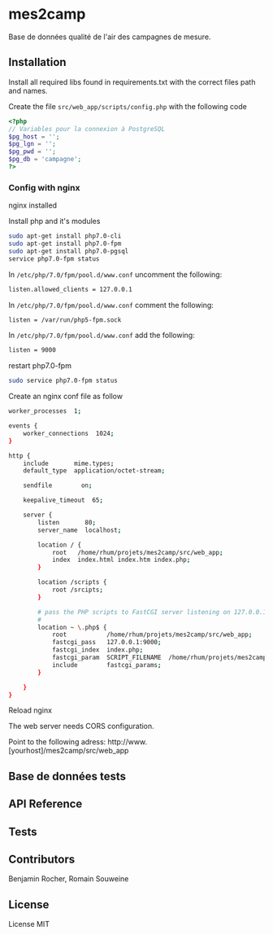 # mes2camp

Base de données qualité de l'air des campagnes de mesure.

## Installation

Install all required libs found in requirements.txt with the correct files path and names.
 
Create the file ```src/web_app/scripts/config.php``` with the following code
```php
<?php
// Variables pour la connexion à PostgreSQL
$pg_host = '';
$pg_lgn = '';
$pg_pwd = '';
$pg_db = 'campagne';
?>
```

### Config with nginx

nginx installed

Install php and it's modules

```bash
sudo apt-get install php7.0-cli
sudo apt-get install php7.0-fpm
sudo apt-get install php7.0-pgsql
service php7.0-fpm status
```

In ```/etc/php/7.0/fpm/pool.d/www.conf``` uncomment the following:

```bash
listen.allowed_clients = 127.0.0.1
```

In ```/etc/php/7.0/fpm/pool.d/www.conf``` comment the following:

```bash
listen = /var/run/php5-fpm.sock
```

In ```/etc/php/7.0/fpm/pool.d/www.conf``` add the following:

```bash
listen = 9000
```

restart php7.0-fpm

```bash
sudo service php7.0-fpm status
```

Create an nginx conf file as follow

```bash
worker_processes  1;

events {
    worker_connections  1024;
}

http {
    include       mime.types;
    default_type  application/octet-stream;

    sendfile        on;

    keepalive_timeout  65;

    server {
        listen       80;
        server_name  localhost;

        location / {
            root   /home/rhum/projets/mes2camp/src/web_app;
            index  index.html index.htm index.php;
        }   

        location /scripts {
            root /srcipts;
        }

        # pass the PHP scripts to FastCGI server listening on 127.0.0.1:9000
        #
        location ~ \.php$ {
            root           /home/rhum/projets/mes2camp/src/web_app;
            fastcgi_pass   127.0.0.1:9000;
            fastcgi_index  index.php;
            fastcgi_param  SCRIPT_FILENAME  /home/rhum/projets/mes2camp/src/web_app/$fastcgi_script_name;
            include        fastcgi_params;  
        }   

    }
}

```

Reload nginx

The web server needs CORS configuration.

Point to the following adress: http://www.[yourhost]/mes2camp/src/web_app

## Base de données tests 

## API Reference

## Tests

## Contributors

Benjamin Rocher, Romain Souweine

## License

License MIT

